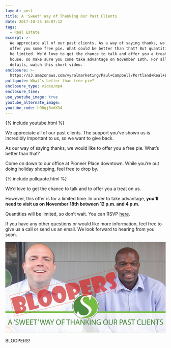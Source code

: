 ```yaml
---
layout: post
title: A 'Sweet' Way of Thanking Our Past Clients
date: 2017-10-25 10:07:12
tags:
  - Real Estate
excerpt: >-
  We appreciate all of our past clients. As a way of saying thanks, we’d like to
  offer you some free pie. What could be better than that? But quantities will
  be limited. We’d love to get the chance to talk and offer you a treat on the
  house, so make sure you come take advantage on November 18th. For all the
  details, watch this short video.
enclosure: >-
  https://s3.amazonaws.com/vyralmarketing/Paul+Campbell/Portland+Real+Estate+Agent-+A+%2527Sweet%2527+Way+of+Thanking+Our+Past+Clients.mp4
pullquote: What’s better than free pie?
enclosure_type: video/mp4
enclosure_time:
use_youtube_image: true
youtube_alternate_image:
youtube_code: h98qj6vdX34
---
```



{% include youtube.html %}

We appreciate all of our past clients. The support you’ve shown us is incredibly important to us, so we want to give back.

As our way of saying thanks, we would like to offer you a free pie. What’s better than that?

Come on down to our office at Pioneer Place downtown. While you’re out doing holiday shopping, feel free to drop by.

{% include pullquote.html %}

We’d love to get the chance to talk and to offer you a treat on us.

However, this offer is for a limited time. In order to take advantage, **you’ll need to visit us on November 18th between 12 p.m. and 4 p.m.**

Quantities will be limited, so don’t wait. You can RSVP [here](https://goo.gl/rSZniM).

If you have any other questions or would like more information, feel free to give us a call or send us an email. We look forward to hearing from you soon.

![](/uploads/versions/rsz-stellar-realty-oct-1-bloopers-1---x----640-360x---.jpg)

BLOOPERS!&nbsp;